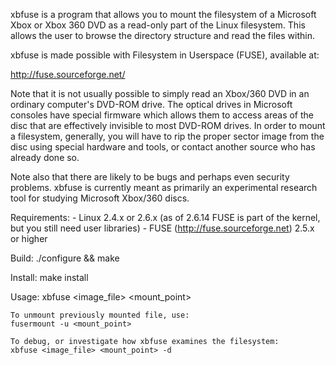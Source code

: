 xbfuse is a program that allows you to mount the filesystem of a 
Microsoft Xbox or Xbox 360 DVD as a read-only part of the Linux 
filesystem. This allows the user to browse the directory structure and 
read the files within. 

xbfuse is made possible with Filesystem in Userspace (FUSE), available 
at:

  http://fuse.sourceforge.net/

Note that it is not usually possible to simply read an Xbox/360 DVD in
an ordinary computer's DVD-ROM drive. The optical drives in Microsoft 
consoles have special firmware which allows them to access areas of the 
disc that are effectively invisible to most DVD-ROM drives. In order to 
mount a filesystem, generally, you will have to rip the proper 
sector image from the disc using special hardware and tools, or contact 
another source who has already done so.

Note also that there are likely to be bugs and perhaps even security 
problems. xbfuse is currently meant as primarily an experimental 
research tool for studying Microsoft Xbox/360 discs.


Requirements:
	- Linux 2.4.x or 2.6.x (as of 2.6.14 FUSE is part of the
	  kernel, but you still need user libraries)
	- FUSE (http://fuse.sourceforge.net) 2.5.x or higher

Build:
	./configure && make

Install:
	make install

Usage:
	xbfuse <image_file> <mount_point>

	To unmount previously mounted file, use:
	fusermount -u <mount_point>

	To debug, or investigate how xbfuse examines the filesystem:
	xbfuse <image_file> <mount_point> -d

